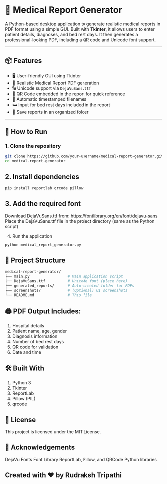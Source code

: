 # 🏥 Medical Report Generator

A Python-based desktop application to generate realistic medical reports in PDF format using a simple GUI. Built with **Tkinter**, it allows users to enter patient details, diagnoses, and bed rest days. It then generates a professional-looking PDF, including a QR code and Unicode font support.

---

## 📦 Features

- 🖥️ User-friendly GUI using Tkinter
- 📄 Realistic Medical Report PDF generation
- 🔠 Unicode support via `DejaVuSans.ttf`
- 🔳 QR Code embedded in the report for quick reference
- 📅 Automatic timestamped filenames
- 🛏️ Input for bed rest days included in the report
- 💾 Save reports in an organized folder

---

## 🚀 How to Run

### 1. Clone the repository

```bash
git clone https://github.com/your-username/medical-report-generator.git
cd medical-report-generator
```
## 2. Install dependencies
```bash
pip install reportlab qrcode pillow
```
## 3. Add the required font
Download DejaVuSans.ttf from: https://fontlibrary.org/en/font/dejavu-sans
Place the DejaVuSans.ttf file in the project directory (same as the Python script)

4. Run the application
```bash
python medical_report_generator.py
```
## 📂 Project Structure
```bash
medical-report-generator/
├── main.py                 # Main application script
├── DejaVuSans.ttf          # Unicode font (place here)
├── generated_reports/      # Auto-created folder for PDFs
├── screenshots/            # (Optional) UI screenshots
└── README.md               # This file
```
## 🖨️ PDF Output Includes:
  1. Hospital details
  2. Patient name, age, gender
  3. Diagnosis information
  4. Number of bed rest days
  5. QR code for validation
  6. Date and time

## 🛠️ Built With
  1. Python 3
  2. Tkinter
  3. ReportLab
  4. Pillow (PIL)
  4. qrcode

## 📃 License
This project is licensed under the MIT License.

## 🙌 Acknowledgements
  DejaVu Fonts
  Font Library
  ReportLab, Pillow, and QRCode Python libraries

## Created with ❤️ by Rudraksh Tripathi





